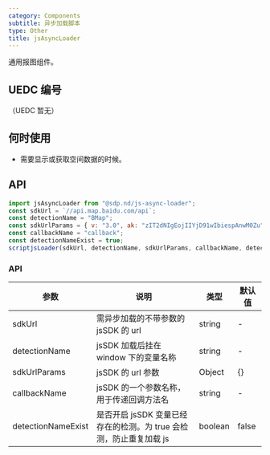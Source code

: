 ```yaml
---
category: Components
subtitle: 异步加载脚本
type: Other
title: jsAsyncLoader
---
```


通用报图组件。

## UEDC 编号

（UEDC 暂无）

## 何时使用

* 需要显示或获取空间数据的时候。

## API

```jsx
import jsAsyncLoader from "@sdp.nd/js-async-loader";
const sdkUrl = `//api.map.baidu.com/api`;
const detectionName = "BMap";
const sdkUrlParams = { v: "3.0", ak: "zIT2dNIgEojIIYjD91wIbiespAnwM0Zu" };
const callbackName = "callback";
const detectionNameExist = true;
scriptjsLoader(sdkUrl, detectionName, sdkUrlParams, callbackName, detectionNameExist);
```

### API

| 参数               | 说明                                                               | 类型    | 默认值 |
| ------------------ | ------------------------------------------------------------------ | ------- | ------ |
| sdkUrl             | 需异步加载的不带参数的 jsSDK 的 url                                | string  | -      |
| detectionName      | jsSDK 加载后挂在 window 下的变量名称                               | string  | -      |
| sdkUrlParams       | jsSDK 的 url 参数                                                  | Object  | {}     |
| callbackName       | jsSDK 的一个参数名称，用于传递回调方法名                           | string  | -      |
| detectionNameExist | 是否开启 jsSDK 变量已经存在的检测。为 true 会检测，防止重复加载 js | boolean | false  |
